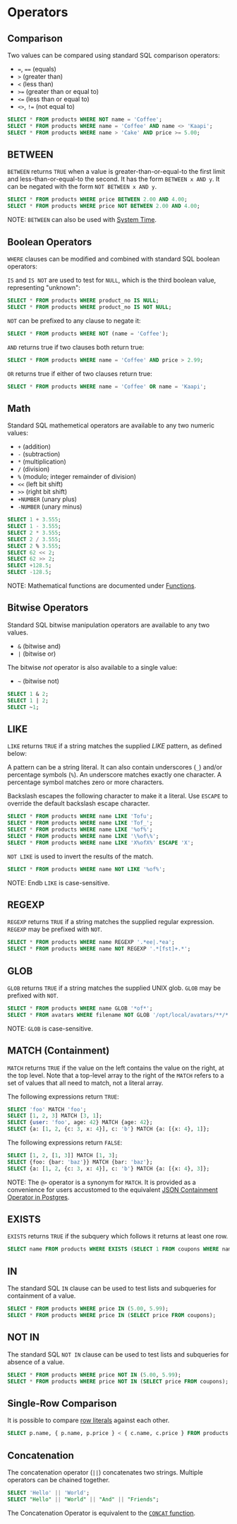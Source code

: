 # Operators

## Comparison

Two values can be compared using standard SQL comparison operators:

* `=`, `==` (equals)
* `>` (greater than)
* `<` (less than)
* `>=` (greater than or equal to)
* `<=` (less than or equal to)
* `<>`, `!=` (not equal to)

```sql
SELECT * FROM products WHERE NOT name = 'Coffee';
SELECT * FROM products WHERE name = 'Coffee' AND name <> 'Kaapi';
SELECT * FROM products WHERE name > 'Cake' AND price >= 5.00;
```

## BETWEEN

`BETWEEN` returns `TRUE` when a value is greater-than-or-equal-to the first limit
and less-than-or-equal-to the second.
It has the form `BETWEEN x AND y`.
It can be negated with the form `NOT BETWEEN x AND y`.

```sql
SELECT * FROM products WHERE price BETWEEN 2.00 AND 4.00;
SELECT * FROM products WHERE price NOT BETWEEN 2.00 AND 4.00;
```

NOTE: `BETWEEN` can also be used with [System Time](time_queries.md#between).

## Boolean Operators

`WHERE` clauses can be modified and combined with standard SQL boolean operators:

`IS` and `IS NOT` are used to test for `NULL`,
which is the third boolean value, representing "unknown":

```sql
SELECT * FROM products WHERE product_no IS NULL;
SELECT * FROM products WHERE product_no IS NOT NULL;
```

`NOT` can be prefixed to any clause to negate it:

```sql
SELECT * FROM products WHERE NOT (name = 'Coffee');
```

`AND` returns true if two clauses both return true:

```sql
SELECT * FROM products WHERE name = 'Coffee' AND price > 2.99;
```

`OR` returns true if either of two clauses return true:

```sql
SELECT * FROM products WHERE name = 'Coffee' OR name = 'Kaapi';
```

## Math

Standard SQL mathemetical operators are available to any two numeric values:

* `+` (addition)
* `-` (subtraction)
* `*` (multiplication)
* `/` (division)
* `%` (modulo; integer remainder of division)
* `<<` (left bit shift)
* `>>` (right bit shift)
* `+NUMBER` (unary plus)
* `-NUMBER` (unary minus)

```sql
SELECT 1 + 3.555;
SELECT 1 - 3.555;
SELECT 2 * 3.555;
SELECT 2 / 3.555;
SELECT 2 % 3.555;
SELECT 62 << 2;
SELECT 62 >> 2;
SELECT +128.5;
SELECT -128.5;
```

NOTE: Mathematical functions are documented under [Functions](functions.md#math).

## Bitwise Operators

Standard SQL bitwise manipulation operators are available to any two values.

* `&` (bitwise and)
* `|` (bitwise or)

The bitwise _not_ operator is also available to a single value:

* `~` (bitwise not)

```sql
SELECT 1 & 2;
SELECT 1 | 2;
SELECT ~1;
```

## LIKE

`LIKE` returns `TRUE` if a string matches the supplied _LIKE_ pattern, as defined below:

A pattern can be a string literal.
It can also contain underscores (`_`) and/or percentage symbols (`%`).
An underscore matches exactly one character.
A percentage symbol matches zero or more characters.

Backslash escapes the following character to make it a literal.
Use `ESCAPE` to override the default backslash escape character.

```sql
SELECT * FROM products WHERE name LIKE 'Tofu';
SELECT * FROM products WHERE name LIKE 'Tof_';
SELECT * FROM products WHERE name LIKE '%of%';
SELECT * FROM products WHERE name LIKE '\%of\%';
SELECT * FROM products WHERE name LIKE 'X%ofX%' ESCAPE 'X';
```

`NOT LIKE` is used to invert the results of the match.

```sql
SELECT * FROM products WHERE name NOT LIKE '%of%';
```

NOTE: Endb `LIKE` is case-sensitive.

## REGEXP

`REGEXP` returns `TRUE` if a string matches the supplied regular expression.
`REGEXP` may be prefixed with `NOT`.

```sql
SELECT * FROM products WHERE name REGEXP '.*ee|.*ea';
SELECT * FROM products WHERE name NOT REGEXP '.*[fst]+.*';
```

## GLOB

`GLOB` returns `TRUE` if a string matches the supplied UNIX glob.
`GLOB` may be prefixed with `NOT`.

```sql
SELECT * FROM products WHERE name GLOB '*of*';
SELECT * FROM avatars WHERE filename NOT GLOB '/opt/local/avatars/**/*.png';
```

NOTE: `GLOB` is case-sensitive.

## MATCH (Containment)

`MATCH` returns `TRUE` if the value on the left contains the value on the right,
at the top level.
Note that a top-level array to the right of the `MATCH` refers to a set of values
that all need to match, not a literal array.

The following expressions return `TRUE`:

```sql
SELECT 'foo' MATCH 'foo';
SELECT [1, 2, 3] MATCH [3, 1];
SELECT {user: 'foo', age: 42} MATCH {age: 42};
SELECT {a: [1, 2, {c: 3, x: 4}], c: 'b'} MATCH {a: [{x: 4}, 1]};
```

The following expressions return `FALSE`:

```sql
SELECT [1, 2, [1, 3]] MATCH [1, 3];
SELECT {foo: {bar: 'baz'}} MATCH {bar: 'baz'};
SELECT {a: [1, 2, {c: 3, x: 4}], c: 'b'} MATCH {a: [{x: 4}, 3]};
```

NOTE: The `@>` operator is a synonym for `MATCH`.
It is provided as a convenience for users accustomed to the equivalent
[JSON Containment Operator in Postgres](https://www.postgresql.org/docs/current/datatype-json.html#JSON-CONTAINMENT).

## EXISTS

`EXISTS` returns `TRUE` if the subquery which follows it returns at least one row.

```sql
SELECT name FROM products WHERE EXISTS (SELECT 1 FROM coupons WHERE name = products.name);
```

## IN

The standard SQL `IN` clause can be used to test lists and subqueries for containment of a value.

```sql
SELECT * FROM products WHERE price IN (5.00, 5.99);
SELECT * FROM products WHERE price IN (SELECT price FROM coupons);
```

## NOT IN

The standard SQL `NOT IN` clause can be used to test lists and subqueries for absence of a value.

```sql
SELECT * FROM products WHERE price NOT IN (5.00, 5.99);
SELECT * FROM products WHERE price NOT IN (SELECT price FROM coupons);
```

## Single-Row Comparison

It is possible to compare [row literals](data_types.md#row-literals)
against each other.

```sql
SELECT p.name, { p.name, p.price } < { c.name, c.price } FROM products p JOIN coupons c ON p.name = c.name;
```

## Concatenation

The concatenation operator (`||`) concatenates two strings.
Multiple operators can be chained together.

```sql
SELECT 'Hello' || 'World';
SELECT "Hello" || "World" || "And" || "Friends";
```

The Concatenation Operator is equivalent to the [`CONCAT` function](functions.md#concat).
